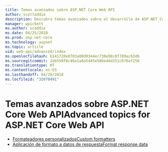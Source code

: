 ```yaml
---
title: Temas avanzados sobre ASP.NET Core Web API
author: scottaddie
description: Descubra temas avanzados sobre el desarrollo de ASP.NET Core Web API.
manager: wpickett
ms.author: scaddie
ms.date: 04/25/2018
ms.prod: asp.net-core
ms.technology: aspnet
ms.topic: article
uid: web-api/advanced/index
ms.openlocfilehash: b141720e8703a08d0344ec730e98c8f789ac63d6
ms.sourcegitcommit: 2ab550f8c46e1a8a5d45e58be44d151c676af256
ms.translationtype: HT
ms.contentlocale: es-ES
ms.lasthandoff: 04/28/2018
ms.locfileid: "32078491"
---
```

# <a name="advanced-topics-for-aspnet-core-web-api"></a><span data-ttu-id="62ee0-103">Temas avanzados sobre ASP.NET Core Web API</span><span class="sxs-lookup"><span data-stu-id="62ee0-103">Advanced topics for ASP.NET Core Web API</span></span>

* [<span data-ttu-id="62ee0-104">Formateadores personalizados</span><span class="sxs-lookup"><span data-stu-id="62ee0-104">Custom formatters</span></span>](xref:web-api/advanced/custom-formatters)
* [<span data-ttu-id="62ee0-105">Aplicación de formato a datos de respuesta</span><span class="sxs-lookup"><span data-stu-id="62ee0-105">Format response data</span></span>](xref:web-api/advanced/formatting)